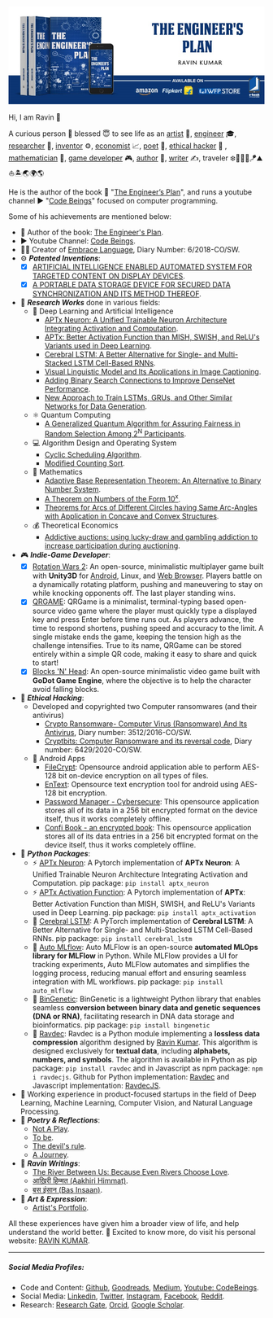 [![The Engineer's Plan](https://github.com/mr-ravin/author/blob/main/The%20Engineer's%20Plan.jpg)](https://mr-ravin.github.io/author)

Hi, I am Ravin 👋

A curious person 🙂 blessed 😇 to see life as an [artist](https://mr-ravin.github.io/artistravin) 🎨, [engineer](https://github.com/mr-ravin) 🎓, [researcher](https://orcid.org/0000-0002-3416-2679) 🤖, [inventor](https://mr-ravin.github.io/inventor) ⚙️, [economist](https://mr-ravin.github.io/economist) 📈, [poet](https://mr-ravin.github.io/poet) 📝, [ethical hacker](https://mr-ravin.github.io/hacker) 👾
, [mathematician](https://mr-ravin.github.io/mathematician) 🎲, [game developer](https://mr-ravin.github.io/gamedev) 🎮, [author](https://mr-ravin.github.io/author) 📘, [writer](https://mr-ravin.github.io/RavinWritings) ✍️, traveler ❄️🌿🌵🌊🪁⛰️⛵🏝️🌏🌍🌎

He is the author of the book 📘 "[The Engineer’s Plan](https://mr-ravin.github.io/author)", and runs a youtube channel ▶️ "[Code Beings](https://youtube.com/@codebeings)" focused on computer programming.

Some of his achievements are mentioned below: 
- 📘 Author of the book: [The Engineer's Plan](https://mr-ravin.github.io/author).
- ▶️ Youtube Channel: [Code Beings](https://youtube.com/@codebeings).
- 👨‍💻 Creator of [Embrace Language](http://copyright.gov.in/SearchRoc.aspx), Diary Number: 6/2018-CO/SW.
- ⚙️ <i><b>Patented Inventions</b></i>:
  - [x] [ARTIFICIAL INTELLIGENCE ENABLED AUTOMATED SYSTEM FOR TARGETED CONTENT ON DISPLAY DEVICES](https://mr-ravin.github.io/inventor/static/media/PatentCertificateAdvertise.20247443d594bd164549.pdf).
  - [x] [A PORTABLE DATA STORAGE DEVICE FOR SECURED DATA SYNCHRONIZATION AND ITS METHOD THEREOF](https://mr-ravin.github.io/inventor/static/media/PatentCertificateStorageDevice.fa3d048e457c160e6eef.pdf).
- 🔬 <i><b>Research Works</b></i> done in various fields:
  - 🤖 Deep Learning and Artificial Intelligence
    - [APTx Neuron: A Unified Trainable Neuron Architecture Integrating Activation and Computation](https://arxiv.org/abs/2507.14270).
    - [APTx: Better Activation Function than MISH, SWISH, and ReLU's Variants used in Deep Learning](https://arxiv.org/abs/2209.06119).
    <!-- APTx: Better Activation Function than MISH, SWISH, and ReLU's Variants used in Deep Learning -- Peer Reviewed Version of APTX is in International Journal of Artificia Intelligence and Machine Learning  --https://doi.org/10.51483/IJAIML.2.2.2022.56-61 -->
    - [Cerebral LSTM: A Better Alternative for Single- and Multi-Stacked LSTM Cell-Based RNNs](https://doi.org/10.1007/s42979-020-0101-1).
    - [Visual Linguistic Model and Its Applications in Image Captioning](https://doi.org/10.1007/s42979-020-00135-w).
    - [Adding Binary Search Connections to Improve DenseNet Performance](https://doi.org/10.2139/ssrn.3545071).
      <!-- Adding Binary Search Connections to Improve DenseNet Performance--Conference Proceedings of NGCT-- https://doi.org/10.2139/ssrn.3545071 -->
    - [New Approach to Train LSTMs, GRUs, and Other Similar Networks for Data Generation](https://doi.org/10.1007/978-981-15-1718-1_14).
  - ⚛ Quantum Computing
    - [A Generalized Quantum Algorithm for Assuring Fairness in Random Selection Among 2<sup>N</sup> Participants](https://doi.org/10.1007/s42979-020-0091-z).
  - 💻 Algorithm Design and Operating System
    - [Cyclic Scheduling Algorithm](https://link.springer.com/chapter/10.1007%2F978-981-13-5953-8_38). 
    - [Modified Counting Sort](https://link.springer.com/chapter/10.1007%2F978-981-10-7323-6_21).
  - 📐 Mathematics
    - [Adaptive Base Representation Theorem: An Alternative to Binary Number System](https://doi.org/10.1007/978-981-96-7499-2_37). 
    - [A Theorem on Numbers of the Form 10<sup>x</sup>](https://mr-ravin.github.io/mathematician/static/media/A_Theorem_on_Numbers_of_the_Form_10%5Ex.81d467c69abaacb62887.pdf).
    - [Theorems for Arcs of Different Circles having Same Arc-Angles with Application in Concave and Convex Structures](https://mr-ravin.github.io/mathematician/static/media/TheoremsForArcsOfDifferentCircles.3d3f1b808d7cc9312931.pdf).
  - 💰 Theoretical Economics
    - [Addictive auctions: using lucky-draw and gambling addiction to increase participation during auctioning](https://mr-ravin.github.io/economist/static/media/AddictiveAuctions.fea57be7e7d2c2b61478.pdf).
- 🎮 <i><b>Indie-Game Developer</b></i>: 
  - [x] [Rotation Wars 2](https://github.com/mr-ravin/rotationwars2): An open-source, minimalistic multiplayer game built with **Unity3D** for [Android](https://play.google.com/store/apps/details?id=ravin.developer.rotationwars2), Linux, and [Web Browser](https://ravinkumar.itch.io/rotationwars2). Players battle on a dynamically rotating platform, pushing and maneuvering to stay on while knocking opponents off. The last player standing wins.
  - [x] [QRGAME](https://github.com/mr-ravin/QRGame): QRGame is a minimalist, terminal-typing based open-source video game where the player must quickly type a displayed key and press Enter before time runs out. As players advance, the time to respond shortens, pushing speed and accuracy to the limit. A single mistake ends the game, keeping the tension high as the challenge intensifies. True to its name, QRGame can be stored entirely within a simple QR code, making it easy to share and quick to start!
  - [x] [Blocks 'N' Head](https://github.com/mr-ravin/blocks-n-head): An open-source minimalistic video game built with **GoDot Game Engine**, where the objective is to help the character avoid falling blocks.
- 👾 <i><b>Ethical Hacking</b></i>: 
  - Developed and copyrighted two Computer ransomwares (and their antivirus)
    - [Crypto Ransomware- Computer Virus (Ransomware) And Its Antivirus](http://copyright.gov.in/SearchRoc.aspx), Diary number: 3512/2016-CO/SW.
    - [Cryptbits: Computer Ransomware and its reversal code](http://copyright.gov.in/SearchRoc.aspx), Diary number: 6429/2020-CO/SW.
  - 📱 Android Apps 
    - [FileCrypt](https://github.com/mr-ravin/filecrypt): Opensource android application able to perform AES-128 bit on-device encryption on all types of files.
    - [EnText](https://github.com/mr-ravin/EnText): Opensource text encryption tool for android using AES-128 bit encryption.
    - [Password Manager - Cybersecure](https://github.com/mr-ravin/PasswordManager-CyberSecure-Android-App): This opensource application stores all of its data in a 256 bit encrypted format on the device itself, thus it works completely offline.
    - [Confi Book - an encrypted book](https://github.com/mr-ravin/ConfiBook-Android-App): This opensource application stores all of its data entries in a 256 bit encrypted format on the device itself, thus it works completely offline.
- 🐍 <i><b>Python Packages</b></i>:
    - ⚡ [APTx Neuron](https://github.com/mr-ravin/aptx_neuron): A Pytorch implementation of **APTx Neuron**: A Unified Trainable Neuron Architecture Integrating Activation and Computation. pip package: `pip install aptx_neuron`  
  - ⚡ [APTx Activation Function](https://github.com/mr-ravin/aptx_activation): A Pytorch implementation of **APTx**: Better Activation Function than MISH, SWISH, and ReLU's Variants used in Deep Learning. pip package: `pip install aptx_activation`  
  - 🧠 [Cerebral LSTM](https://github.com/mr-ravin/cerebral_lstm): A PyTorch implementation of **Cerebral LSTM**: A Better Alternative for Single- and Multi-Stacked LSTM Cell-Based RNNs. pip package: `pip install cerebral_lstm`
  - 🤖 [Auto MLflow](https://github.com/mr-ravin/auto_mlflow): Auto MLFlow is an open-source **automated MLOps library for MLFlow** in Python. While MLFlow provides a UI for tracking experiments, Auto MLFlow automates and simplifies the logging process, reducing manual effort and ensuring seamless integration with ML workflows. pip package: `pip install auto_mlflow`
  - 🧬 [BinGenetic](https://github.com/mr-ravin/BinGenetic): BinGenetic is a lightweight Python library that enables seamless **conversion between binary data and genetic sequences (DNA or RNA)**, facilitating research in DNA data storage and bioinformatics. pip package: `pip install bingenetic`
  - 🚀  [Ravdec](https://github.com/mr-ravin/ravdec): Ravdec is a Python module implementing a **lossless data compression** algorithm designed by [Ravin Kumar](https://mr-ravin.github.io). This algorithm is designed exclusively for **textual data**, including **alphabets, numbers, and symbols**. The algorithm is available in Python as pip package: `pip install ravdec` and in Javascript as npm package: `npm i ravdecjs`. Github for Python implementation: [Ravdec](https://github.com/mr-ravin/ravdec) and Javascript implementation: [RavdecJS](https://www.npmjs.com/package/ravdecjs).
- 💼 Working experience in product-focused startups in the field of Deep Learning, Machine Learning, Computer Vision, and Natural Language Processing.
- 📝 <i><b>Poetry & Reflections</b></i>:
  - [Not A Play](https://mr-ravin.github.io/poet).
  - [To be](https://mr-ravin.github.io/poet).
  - [The devil's rule](https://mr-ravin.github.io/poet).
  - [A Journey](https://mr-ravin.github.io/poet).
- 📃 <i><b>Ravin Writings</b></i>:
  - [The River Between Us: Because Even Rivers Choose Love](https://mr-ravin.github.io/The_River_Between_Us__by_Ravin_Kumar.pdf).
  - [आख़िरी हिम्मत (Aakhiri Himmat)](https://mr-ravin.github.io/Aakhiri_Himmat.pdf).
  - [बस इंसान (Bas Insaan)](https://mr-ravin.github.io/Bas_Insaan.pdf).
- 🎨 <i><b>Art & Expression</b></i>:
    - [Artist's Portfolio](https://mr-ravin.github.io/artistravin).
  
All these experiences have given him a broader view of life, and help understand the world better. 🤩 Excited to know more, do visit his personal website: [RAVIN KUMAR](https://mr-ravin.github.io).

----

##### Social Media Profiles:
- Code and Content: [Github](http://github.com/mr-ravin), [Goodreads](https://www.goodreads.com/ravinkumar21), [Medium](https://medium.com/@ch.ravinkumar), [Youtube: CodeBeings](https://www.youtube.com/@CodeBeings).
- Social Media: [Linkedin](https://www.linkedin.com/in/ravinkumar21), [Twitter](https://twitter.com/Mr_RavinKumar), [Instagram](https://www.instagram.com/ch.ravinkumar), [Facebook](https://www.facebook.com/ravinkumar21), [Reddit](https://www.reddit.com/user/TheMatrixGods).
- Research: [Research Gate](https://www.researchgate.net/profile/Ravin-Kumar), [Orcid](https://orcid.org/0000-0002-3416-2679), [Google Scholar](https://scholar.google.co.in/citations?user=cNAbJxcAAAAJ).
